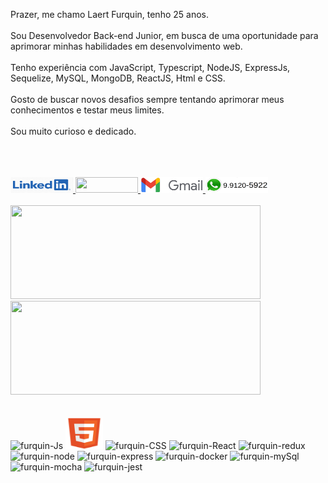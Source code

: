   <p  text-align="center" > 
  Prazer, me chamo Laert Furquin, tenho 25 anos.<br>
  <br>
  Sou Desenvolvedor Back-end Junior, em busca de uma oportunidade para aprimorar minhas habilidades em desenvolvimento web.<br>
  <br>
  Tenho experiência com JavaScript, Typescript, NodeJS, ExpressJs, Sequelize, MySQL, MongoDB, ReactJS, Html e CSS.<br>
  <br>
  Gosto de buscar novos desafios sempre tentando aprimorar meus conhecimentos e testar meus limites.<br>
  <br>
  Sou muito curioso e dedicado.<br>
  <br>
  </p>

  <br>
  <br>
  
  <div class="contatos" >
    <a href="https://www.linkedin.com/in/laert-furquin/" target="_blank">
      <img height="25" width="100" src="./README/linkedin-logo.png" target="_blank ">
    </a>
    <a href="https://furquin.github.io/laertFurquin/#/" target="_blank">
      <img height="25" width="100" src="./README/portfólio-logo.png" target="_blank ">
    </a>
    <a href='mailto:laert.ff@gmail.com' target='_blank'>
      <img height="25" width="100" src="./README/gmail-logo.png" />
    </a>
      <img height="25" width="100" src="./README/whatsapp-logo.png" /> 
  
  <br>
  <br>

  <div>
    <a href="https://github.com/furquin">
      <img height="150" width="400" src="https://github-readme-stats.vercel.app/api?username=furquin&show_icons=true&theme=dark&include_all_commits=true&count_private=true"/>
      <img height="150" width="400" src="https://github-readme-stats.vercel.app/api/top-langs/?username=furquin&layout=compact&langs_count=7&theme=blue"/>
    </a>
  </div>

  <br>
  <br>

  <div >
    <img  height="50" width="60"  alt="furquin-Js" src="https://cdn.jsdelivr.net/gh/devicons/devicon/icons/javascript/javascript-plain.svg">
    <img  height="50" width="60"  alt="furquin-HTML" src="https://raw.githubusercontent.com/devicons/devicon/master/icons/html5/html5-original.svg">
    <img  height="50" width="60"  alt="furquin-CSS" src="https://cdn.jsdelivr.net/gh/devicons/devicon/icons/css3/css3-original.svg">
    <img  height="50" width="60"  alt="furquin-React" src="https://cdn.jsdelivr.net/gh/devicons/devicon/icons/react/react-original-wordmark.svg">
    <img  height="50" width="60"  alt="furquin-redux" src="https://cdn.jsdelivr.net/gh/devicons/devicon/icons/redux/redux-original.svg">
    <img  height="50" width="60"  alt="furquin-node" src="https://cdn.jsdelivr.net/gh/devicons/devicon/icons/nodejs/nodejs-original.svg">
    <img  height="50" width="60"  alt="furquin-express" src="https://cdn.jsdelivr.net/gh/devicons/devicon/icons/express/express-original.svg">
    <img  height="50" width="60"  alt="furquin-docker" src="https://cdn.jsdelivr.net/gh/devicons/devicon/icons/docker/docker-plain-wordmark.svg">
    <img  height="50" width="60"  alt="furquin-mySql" src="https://cdn.jsdelivr.net/gh/devicons/devicon/icons/mysql/mysql-original-wordmark.svg">
    <img  height="50" width="60"  alt="furquin-mocha" src="https://cdn.jsdelivr.net/gh/devicons/devicon/icons/mocha/mocha-plain.svg">  
    <img  height="50" width="60"  alt="furquin-jest" src="https://cdn.jsdelivr.net/gh/devicons/devicon/icons/jest/jest-plain.svg">
  </div>
  
 </div>
